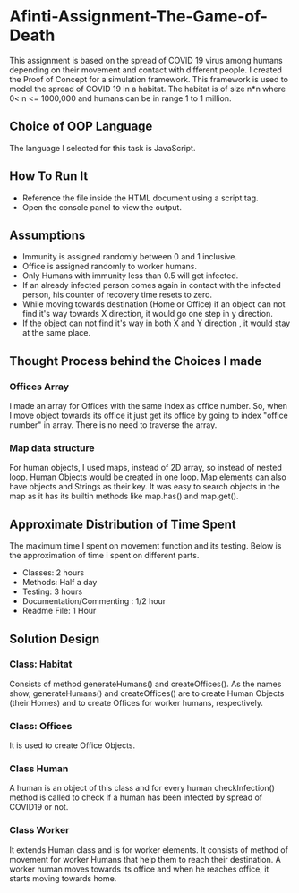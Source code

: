 # Afinti-Assignment-The-Game-of-Death

This assignment is based on the spread of COVID 19 virus among humans depending on their movement and contact with different people. 
I created the Proof of Concept for a simulation framework. This framework is used to model the spread of COVID 19 in a habitat. 
The habitat is of size n*n where 0< n <= 1000,000 and humans can be in range 1 to 1 million.


## Choice of OOP Language
The language I selected for this task is JavaScript.

## How To Run It
* Reference the file inside the HTML document using a script tag.
* Open the console panel to view the output.

## Assumptions

* Immunity is assigned randomly between 0 and 1 inclusive. 
* Office is assigned randomly to worker humans.
* Only Humans with immunity less than 0.5 will get infected.
* If an already infected person comes again in contact with the infected person, his counter of recovery time resets to zero.
* While moving towards destination (Home or Office) if an object can not find it's way towards X direction, it would go one step in y direction.
* If the object can not find it's way in both X and Y direction , it would stay at the same place.

## Thought Process behind the Choices I made
### Offices Array
 I made an array for Offices with the same index as office number. So, when I move object towards its office it just get its office by going to index "office number" in array. 
 There is no need to traverse the array. 
 
 ### Map data structure
 For human objects, I used maps, instead of 2D array, so instead of nested loop. Human Objects would be created in one loop.
 Map elements can also have objects and Strings as their key. 
 It was easy to search objects in the map as it has its builtin methods like map.has() and map.get(). 
 
 ## Approximate Distribution of Time Spent
 
The maximum time I spent on movement function and its testing. Below is the approximation of time i spent on different parts.

* Classes: 2 hours
* Methods: Half a day
* Testing: 3 hours
* Documentation/Commenting : 1/2 hour
* Readme File: 1 Hour

## Solution Design

### Class: Habitat

Consists of method generateHumans() and createOffices(). As the names show, generateHumans() and createOffices() are to create Human Objects (their Homes) and to create Offices for worker humans, respectively.

### Class: Offices
It is used to create Office Objects.

### Class Human
A human is an object of this class and for every human checkInfection() method is called to check if a human has been infected by spread of COVID19 or not.

### Class Worker
It extends Human class and is for worker elements. It consists of method of movement for worker Humans that help them to reach their destination. A worker human moves towards its office and when he reaches office, it starts moving towards home.


 
 
